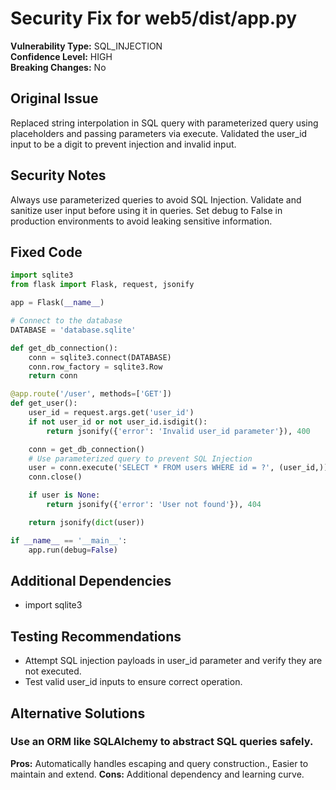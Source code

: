 # Security Fix for web5/dist/app.py

**Vulnerability Type:** SQL_INJECTION  
**Confidence Level:** HIGH  
**Breaking Changes:** No

## Original Issue
Replaced string interpolation in SQL query with parameterized query using placeholders and passing parameters via execute. Validated the user_id input to be a digit to prevent injection and invalid input.

## Security Notes
Always use parameterized queries to avoid SQL Injection. Validate and sanitize user input before using it in queries. Set debug to False in production environments to avoid leaking sensitive information.

## Fixed Code
```py
import sqlite3
from flask import Flask, request, jsonify

app = Flask(__name__)

# Connect to the database
DATABASE = 'database.sqlite'

def get_db_connection():
    conn = sqlite3.connect(DATABASE)
    conn.row_factory = sqlite3.Row
    return conn

@app.route('/user', methods=['GET'])
def get_user():
    user_id = request.args.get('user_id')
    if not user_id or not user_id.isdigit():
        return jsonify({'error': 'Invalid user_id parameter'}), 400

    conn = get_db_connection()
    # Use parameterized query to prevent SQL Injection
    user = conn.execute('SELECT * FROM users WHERE id = ?', (user_id,)).fetchone()
    conn.close()

    if user is None:
        return jsonify({'error': 'User not found'}), 404

    return jsonify(dict(user))

if __name__ == '__main__':
    app.run(debug=False)

```

## Additional Dependencies
- import sqlite3

## Testing Recommendations
- Attempt SQL injection payloads in user_id parameter and verify they are not executed.
- Test valid user_id inputs to ensure correct operation.

## Alternative Solutions

### Use an ORM like SQLAlchemy to abstract SQL queries safely.
**Pros:** Automatically handles escaping and query construction., Easier to maintain and extend.
**Cons:** Additional dependency and learning curve.


